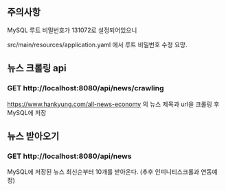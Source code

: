 ## 주의사항 
MySQL 루트 비밀번호가 131072로 설정되어있으니

src/main/resources/application.yaml 에서 루트 비밀번호 수정 요망.

## 뉴스 크롤링 api
### GET http://localhost:8080/api/news/crawling
https://www.hankyung.com/all-news-economy 의 뉴스 제목과 url을 크롤링 후 MySQL에 저장

## 뉴스 받아오기
### GET http://localhost:8080/api/news
MySQL에 저장된 뉴스 최신순부터 10개를 받아온다. (추후 인피니티스크롤과 연동예정)
